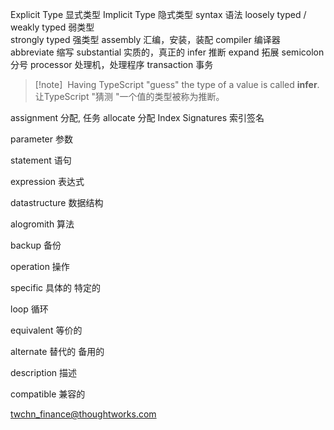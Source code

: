 Explicit Type  显式类型
Implicit Type  隐式类型
syntax 语法
loosely typed / weakly typed    弱类型   
strongly typed   强类型
assembly 汇编，安装，装配
compiler 编译器
abbreviate 缩写
substantial 实质的，真正的 
infer  推断
expand 拓展
semicolon 分号
processor 处理机，处理程序 
transaction 事务

>[!note]  Having TypeScript "guess" the type of a value is called **infer**.
> 让TypeScript "猜测 "一个值的类型被称为推断。
 
assignment  分配, 任务
allocate 分配
Index Signatures 索引签名

parameter 参数

statement 语句

expression 表达式

datastructure 数据结构

alogromith 算法

backup 备份

operation 操作

specific 具体的 特定的

loop 循环

equivalent 等价的

alternate 替代的 备用的

description 描述

compatible 兼容的



twchn_finance@thoughtworks.com

